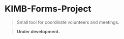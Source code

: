 # KIMB-Forms-Project

> Small tool for coordinate volunteers and meetings.

> **Under development.**
